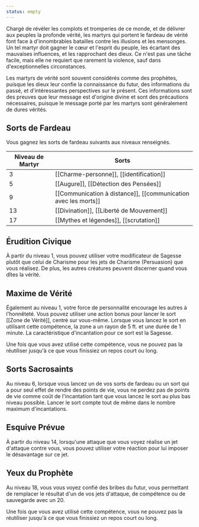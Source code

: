 ```yaml
---
status: empty
---
```

Chargé de révéler les complots et tromperies de ce monde, et de délivrer aux peuples la profonde vérité, les martyrs qui portent le fardeau de vérité font face à d'innombrables batailles contre les illusions et les mensonges. Un tel martyr doit gagner le cœur et l'esprit du peuple, les écartant des mauvaises influences, et les rapprochant des dieux. Ce n'est pas une tâche facile, mais elle ne requiert que rarement la violence, sauf dans d'exceptionnelles circonstances.

Les martyrs de vérité sont souvent considérés comme des prophètes, puisque les dieux leur confie la connaissance du futur, des informations du passé, et d'intéressantes perspectives sur le présent. Ces informations sont des preuves que leur message est d'origine divine et sont des précautions nécessaires, puisque le message porté par les martyrs sont généralement de dures vérités.

## Sorts de Fardeau

Vous gagnez les sorts de fardeau suivants aux niveaux renseignés. 

| Niveau de Martyr | Sorts                                                          |
| ---------------- | -------------------------------------------------------------- |
| 3                | [[Charme-personne]], [[identification]]                        |
| 5                | [[Augure]], [[Détection des Pensées]]                          |
| 9                | [[Communication à distance]], [[communication avec les morts]] |
| 13               | [[Divination]], [[Liberté de Mouvement]]                       |
| 17               | [[Mythes et légendes]], [[scrutation]]                         |

## Érudition Civique

À partir du niveau 1, vous pouvez utiliser votre modificateur de Sagesse plutôt que celui de Charisme pour les jets de Charisme (Persuasion) que vous réalisez. De plus, les autres créatures peuvent discerner quand vous dîtes la vérité.

## Maxime de Vérité

Également au niveau 1, votre force de personnalité encourage les autres à l'honnêteté. Vous pouvez utiliser une action bonus pour lancer le sort [[Zone de Vérité]], centré sur vous-même. Lorsque vous lancez le sort en utilisant cette compétence, la zone a un rayon de 5 ft. et une durée de 1 minute. La caractéristique d'incantation pour ce sort est la Sagesse.

Une fois que vous avez utilisé cette compétence, vous ne pouvez pas la réutiliser jusqu'à ce que vous finissiez un repos court ou long.

## Sorts Sacrosaints

Au niveau 6, lorsque vous lancez un de vos sorts de fardeau ou un sort qui a pour seul effet de rendre des points de vie, vous ne perdez pas de points de vie comme coût de l'incantation tant que vous lancez le sort au plus bas niveau possible. Lancer le sort compte tout de même dans le nombre maximum d'incantations.

## Esquive Prévue

À partir du niveau 14, lorsqu'une attaque que vous voyez réalise un jet d'attaque contre vous, vous pouvez utiliser votre réaction pour lui imposer le désavantage sur ce jet.

## Yeux du Prophète

Au niveau 18, vous vous voyez confié des bribes du futur, vous permettant de remplacer le résultat d'un de vos jets d'attaque, de compétence ou de sauvegarde avec un 20.

Une fois que vous avez utilisé cette compétence, vous ne pouvez pas la réutiliser jusqu'à ce que vous finissiez un repos court ou long.